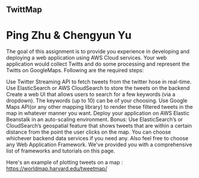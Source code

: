 ## TwittMap
# Ping Zhu & Chengyun Yu

The goal of this assignment is to provide you experience in developing and deploying a web application using AWS Cloud services. Your web application would collect Twitts and do some processing and represent the Twitts on GoogleMaps. Following are the required steps:

Use Twitter Streaming API to fetch tweets from the twitter hose in real-time.
Use ElasticSearch or AWS CloudSearch to store the tweets on the backend
Create a web UI that allows users to search for a few keywords (via a dropdown). The keywords (up to 10) can be of your choosing.
Use Google Maps API(or any other mapping library) to render these filtered tweets in the map in whatever manner you want.
Deploy your application on AWS Elastic Beanstalk in an auto-scaling environment.
Bonus: Use ElasticSearch’s or CloudSearch’s geospatial feature that shows tweets that are within a certain distance from the point the user clicks on the map.
You can choose whichever backend data services if you need any. Also feel free to choose any Web Application Framework. We've provided you with a comprehensive list of frameworks and tutorials on this page.

Here's an example of plotting tweets on a map : https://worldmap.harvard.edu/tweetmap/
